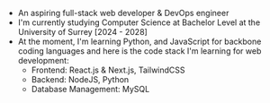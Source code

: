 - An aspiring full-stack web developer & DevOps engineer
- I'm currently studying Computer Science at Bachelor Level at the University of Surrey [2024 - 2028]
- At the moment, I'm learning Python, and JavaScript for backbone coding languages and here is the code stack I'm learning for web development:
  - Frontend: React.js & Next.js, TailwindCSS
  - Backend: NodeJS, Python
  - Database Management: MySQL
